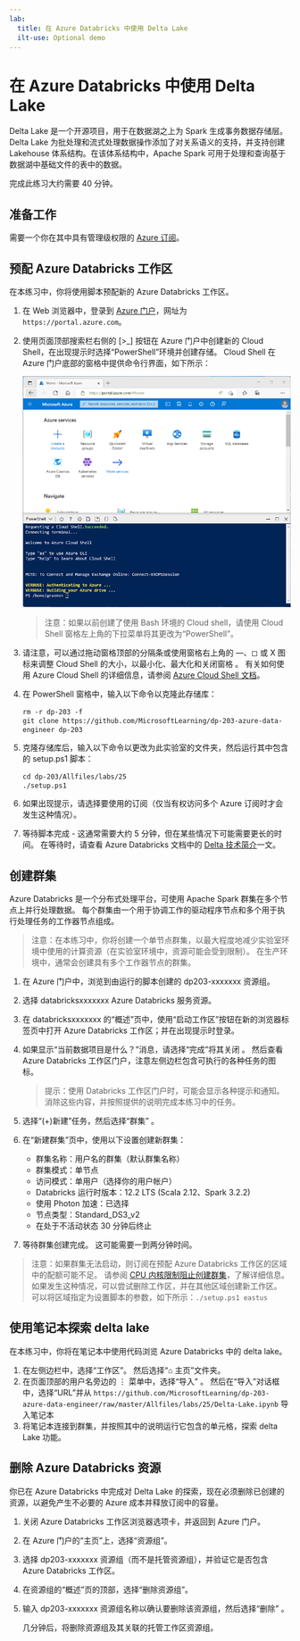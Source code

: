 ```yaml
---
lab:
  title: 在 Azure Databricks 中使用 Delta Lake
  ilt-use: Optional demo
---
```


# 在 Azure Databricks 中使用 Delta Lake

Delta Lake 是一个开源项目，用于在数据湖之上为 Spark 生成事务数据存储层。 Delta Lake 为批处理和流式处理数据操作添加了对关系语义的支持，并支持创建 Lakehouse 体系结构。在该体系结构中，Apache Spark 可用于处理和查询基于数据湖中基础文件的表中的数据。

完成此练习大约需要 40 分钟。

## 准备工作

需要一个你在其中具有管理级权限的 [Azure 订阅](https://azure.microsoft.com/free)。

## 预配 Azure Databricks 工作区

在本练习中，你将使用脚本预配新的 Azure Databricks 工作区。

1. 在 Web 浏览器中，登录到 [Azure 门户](https://portal.azure.com)，网址为 `https://portal.azure.com`。
2. 使用页面顶部搜索栏右侧的 [\>_] 按钮在 Azure 门户中创建新的 Cloud Shell，在出现提示时选择“PowerShell”环境并创建存储。 Cloud Shell 在 Azure 门户底部的窗格中提供命令行界面，如下所示：

    ![具有 Cloud Shell 窗格的 Azure 门户](./images/cloud-shell.png)

    > 注意：如果以前创建了使用 Bash 环境的 Cloud shell，请使用 Cloud Shell 窗格左上角的下拉菜单将其更改为“PowerShell”。

3. 请注意，可以通过拖动窗格顶部的分隔条或使用窗格右上角的 &#8212;、&#9723; 或 X 图标来调整 Cloud Shell 的大小，以最小化、最大化和关闭窗格  。 有关如何使用 Azure Cloud Shell 的详细信息，请参阅 [Azure Cloud Shell 文档](https://docs.microsoft.com/azure/cloud-shell/overview)。

4. 在 PowerShell 窗格中，输入以下命令以克隆此存储库：

    ```
    rm -r dp-203 -f
    git clone https://github.com/MicrosoftLearning/dp-203-azure-data-engineer dp-203
    ```

5. 克隆存储库后，输入以下命令以更改为此实验室的文件夹，然后运行其中包含的 setup.ps1 脚本：

    ```
    cd dp-203/Allfiles/labs/25
    ./setup.ps1
    ```

6. 如果出现提示，请选择要使用的订阅（仅当有权访问多个 Azure 订阅时才会发生这种情况）。

7. 等待脚本完成 - 这通常需要大约 5 分钟，但在某些情况下可能需要更长的时间。 在等待时，请查看 Azure Databricks 文档中的 [Delta 技术简介](https://learn.microsoft.com/azure/databricks/introduction/delta-comparison)一文。

## 创建群集

Azure Databricks 是一个分布式处理平台，可使用 Apache Spark 群集在多个节点上并行处理数据。 每个群集由一个用于协调工作的驱动程序节点和多个用于执行处理任务的工作器节点组成。

> 注意：在本练习中，你将创建一个单节点群集，以最大程度地减少实验室环境中使用的计算资源（在实验室环境中，资源可能会受到限制）。 在生产环境中，通常会创建具有多个工作器节点的群集。

1. 在 Azure 门户中，浏览到由运行的脚本创建的 dp203-xxxxxxx 资源组。
2. 选择 databricksxxxxxxx Azure Databricks 服务资源。
3. 在 databricksxxxxxxx 的“概述”页中，使用“启动工作区”按钮在新的浏览器标签页中打开 Azure Databricks 工作区；并在出现提示时登录。
4. 如果显示“当前数据项目是什么？”消息，请选择“完成”将其关闭 。 然后查看 Azure Databricks 工作区门户，注意左侧边栏包含可执行的各种任务的图标。

    >提示：使用 Databricks 工作区门户时，可能会显示各种提示和通知。 消除这些内容，并按照提供的说明完成本练习中的任务。

1. 选择“(+)新建”任务，然后选择“群集” 。
1. 在“新建群集”页中，使用以下设置创建新群集：
    - 群集名称：用户名的群集（默认群集名称）
    - 群集模式：单节点
    - 访问模式：单用户（选择你的用户帐户）
    - Databricks 运行时版本：12.2 LTS (Scala 2.12、Spark 3.2.2)
    - 使用 Photon 加速：已选择
    - 节点类型：Standard_DS3_v2
    - 在处于不活动状态 30 分钟后终止

7. 等待群集创建完成。 这可能需要一到两分钟时间。

> 注意：如果群集无法启动，则订阅在预配 Azure Databricks 工作区的区域中的配额可能不足。 请参阅 [CPU 内核限制阻止创建群集](https://docs.microsoft.com/azure/databricks/kb/clusters/azure-core-limit)，了解详细信息。 如果发生这种情况，可以尝试删除工作区，并在其他区域创建新工作区。 可以将区域指定为设置脚本的参数，如下所示：`./setup.ps1 eastus`

## 使用笔记本探索 delta lake

在本练习中，你将在笔记本中使用代码浏览 Azure Databricks 中的 delta lake。

1. 在左侧边栏中，选择“工作区”。 然后选择“&#8962; 主页”文件夹。
1. 在页面顶部的用户名旁边的 &#8942; 菜单中，选择“导入” 。 然后在“导入”对话框中，选择“URL”并从 `https://github.com/MicrosoftLearning/dp-203-azure-data-engineer/raw/master/Allfiles/labs/25/Delta-Lake.ipynb` 导入笔记本 
1. 将笔记本连接到群集，并按照其中的说明运行它包含的单元格，探索 delta Lake 功能。

## 删除 Azure Databricks 资源

你已在 Azure Databricks 中完成对 Delta Lake 的探索，现在必须删除已创建的资源，以避免产生不必要的 Azure 成本并释放订阅中的容量。

1. 关闭 Azure Databricks 工作区浏览器选项卡，并返回到 Azure 门户。
2. 在 Azure 门户的“主页”上，选择“资源组”。
3. 选择 dp203-xxxxxxx 资源组（而不是托管资源组），并验证它是否包含 Azure Databricks 工作区。
4. 在资源组的“概述”页的顶部，选择“删除资源组”。
5. 输入 dp203-xxxxxxx 资源组名称以确认要删除该资源组，然后选择“删除” 。

    几分钟后，将删除资源组及其关联的托管工作区资源组。
